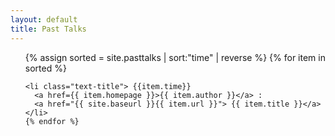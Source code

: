```yaml
---
layout: default
title: Past Talks
---
```


<div class="toc">
  <ul class="texts">
    {% assign sorted = site.pasttalks | sort:"time" | reverse %}
    {% for item in sorted %}
    
    <li class="text-title"> {{item.time}}
      <a href={{ item.homepage }}>{{ item.author }}</a> : 
      <a href="{{ site.baseurl }}{{ item.url }}"> {{ item.title }}</a>
    </li>
    {% endfor %}
  </ul>
</div>
